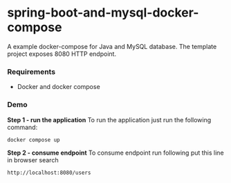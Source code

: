 # spring-boot-and-mysql-docker-compose
A example docker-compose  for Java and MySQL database. The template project exposes 8080 HTTP endpoint.

### Requirements
- Docker and docker compose

### Demo 
**Step 1 - run the application** To run the application just run the following command:
```sh
docker compose up 
```

**Step 2 - consume endpoint** To consume endpoint run following put this line in browser search
```sh
http://localhost:8080/users
```
